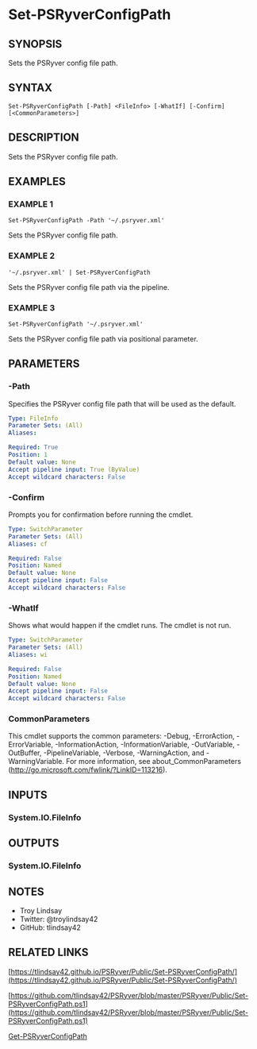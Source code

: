 # Set-PSRyverConfigPath

## SYNOPSIS
Sets the PSRyver config file path.

## SYNTAX

```
Set-PSRyverConfigPath [-Path] <FileInfo> [-WhatIf] [-Confirm] [<CommonParameters>]
```

## DESCRIPTION
Sets the PSRyver config file path.

## EXAMPLES

### EXAMPLE 1
```
Set-PSRyverConfigPath -Path '~/.psryver.xml'
```

Sets the PSRyver config file path.

### EXAMPLE 2
```
'~/.psryver.xml' | Set-PSRyverConfigPath
```

Sets the PSRyver config file path via the pipeline.

### EXAMPLE 3
```
Set-PSRyverConfigPath '~/.psryver.xml'
```

Sets the PSRyver config file path via positional parameter.

## PARAMETERS

### -Path
Specifies the PSRyver config file path that will be used as the default.

```yaml
Type: FileInfo
Parameter Sets: (All)
Aliases:

Required: True
Position: 1
Default value: None
Accept pipeline input: True (ByValue)
Accept wildcard characters: False
```

### -Confirm
Prompts you for confirmation before running the cmdlet.

```yaml
Type: SwitchParameter
Parameter Sets: (All)
Aliases: cf

Required: False
Position: Named
Default value: None
Accept pipeline input: False
Accept wildcard characters: False
```

### -WhatIf
Shows what would happen if the cmdlet runs.
The cmdlet is not run.

```yaml
Type: SwitchParameter
Parameter Sets: (All)
Aliases: wi

Required: False
Position: Named
Default value: None
Accept pipeline input: False
Accept wildcard characters: False
```

### CommonParameters
This cmdlet supports the common parameters: -Debug, -ErrorAction, -ErrorVariable, -InformationAction, -InformationVariable, -OutVariable, -OutBuffer, -PipelineVariable, -Verbose, -WarningAction, and -WarningVariable.
For more information, see about_CommonParameters (http://go.microsoft.com/fwlink/?LinkID=113216).

## INPUTS

### System.IO.FileInfo

## OUTPUTS

### System.IO.FileInfo

## NOTES
- Troy Lindsay
- Twitter: @troylindsay42
- GitHub: tlindsay42

## RELATED LINKS

[https://tlindsay42.github.io/PSRyver/Public/Set-PSRyverConfigPath/](https://tlindsay42.github.io/PSRyver/Public/Set-PSRyverConfigPath/)

[https://github.com/tlindsay42/PSRyver/blob/master/PSRyver/Public/Set-PSRyverConfigPath.ps1](https://github.com/tlindsay42/PSRyver/blob/master/PSRyver/Public/Set-PSRyverConfigPath.ps1)

[Get-PSRyverConfigPath]()

